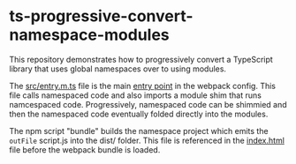 # ts-progressive-convert-namespace-modules

This repository demonstrates how to progressively convert a TypeScript library that uses global namespaces over to using modules.

The [src/entry.m.ts](https://github.com/bradymholt/ts-progressive-convert-namespace-modules/blob/master/src/entry.m.ts) file is the main [entry point](https://github.com/bradymholt/ts-progressive-convert-namespace-modules/blob/master/webpack.config.js#L6) in the webpack config. This file calls namespaced code and also imports
a module shim that runs namcespaced code. Progressively, namespaced code can be shimmied and then the namespaced code eventually folded directly into the modules.

The npm script "bundle" builds the namespace project which emits the `outFile` script.js into the dist/ folder. This file is referenced in the [index.html](https://github.com/bradymholt/ts-progressive-convert-namespace-modules/blob/master/index.html) file before the webpack bundle is loaded.
